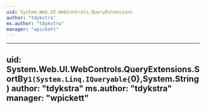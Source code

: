```yaml
---
uid: System.Web.UI.WebControls.QueryExtensions
author: "tdykstra"
ms.author: "tdykstra"
manager: "wpickett"
---
```


---
uid: System.Web.UI.WebControls.QueryExtensions.SortBy``1(System.Linq.IQueryable{``0},System.String)
author: "tdykstra"
ms.author: "tdykstra"
manager: "wpickett"
---

